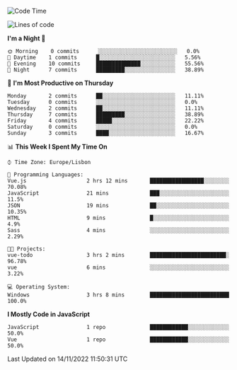 <!--START_SECTION:waka-->
![Code Time](http://img.shields.io/badge/Code%20Time-25%20hrs%209%20mins-blue)

![Lines of code](https://img.shields.io/badge/From%20Hello%20World%20I%27ve%20Written-63%20Thousand%20lines%20of%20code-blue)

**I'm a Night 🦉** 

```text
🌞 Morning    0 commits      ░░░░░░░░░░░░░░░░░░░░░░░░░   0.0% 
🌆 Daytime    1 commits      █░░░░░░░░░░░░░░░░░░░░░░░░   5.56% 
🌃 Evening    10 commits     ██████████████░░░░░░░░░░░   55.56% 
🌙 Night      7 commits      █████████░░░░░░░░░░░░░░░░   38.89%

```
📅 **I'm Most Productive on Thursday** 

```text
Monday       2 commits      ██░░░░░░░░░░░░░░░░░░░░░░░   11.11% 
Tuesday      0 commits      ░░░░░░░░░░░░░░░░░░░░░░░░░   0.0% 
Wednesday    2 commits      ██░░░░░░░░░░░░░░░░░░░░░░░   11.11% 
Thursday     7 commits      █████████░░░░░░░░░░░░░░░░   38.89% 
Friday       4 commits      █████░░░░░░░░░░░░░░░░░░░░   22.22% 
Saturday     0 commits      ░░░░░░░░░░░░░░░░░░░░░░░░░   0.0% 
Sunday       3 commits      ████░░░░░░░░░░░░░░░░░░░░░   16.67%

```


📊 **This Week I Spent My Time On** 

```text
⌚︎ Time Zone: Europe/Lisbon

💬 Programming Languages: 
Vue.js                   2 hrs 12 mins       █████████████████░░░░░░░░   70.08% 
JavaScript               21 mins             ███░░░░░░░░░░░░░░░░░░░░░░   11.5% 
JSON                     19 mins             ██░░░░░░░░░░░░░░░░░░░░░░░   10.35% 
HTML                     9 mins              █░░░░░░░░░░░░░░░░░░░░░░░░   4.9% 
Sass                     4 mins              ░░░░░░░░░░░░░░░░░░░░░░░░░   2.29%

🐱‍💻 Projects: 
vue-todo                 3 hrs 2 mins        ████████████████████████░   96.78% 
vue                      6 mins              ░░░░░░░░░░░░░░░░░░░░░░░░░   3.22%

💻 Operating System: 
Windows                  3 hrs 8 mins        █████████████████████████   100.0%

```

**I Mostly Code in JavaScript** 

```text
JavaScript               1 repo              ████████████░░░░░░░░░░░░░   50.0% 
Vue                      1 repo              ████████████░░░░░░░░░░░░░   50.0%

```



 Last Updated on 14/11/2022 11:50:31 UTC
<!--END_SECTION:waka-->
